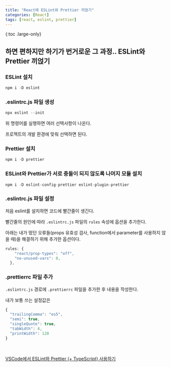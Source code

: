 ```yaml
---
title: "React에 ESLint와 Prettier 끼얹기"
categories: [React]
tags: [react, eslint, prettier]
---
```


{:toc .large-only}

## 하면 편하지만 하기가 번거로운 그 과정.. ESLint와 Prettier 끼얹기

### ESLint 설치

```js
npm i -D eslint
```

### .eslintrc.js 파일 생성

```js
npx eslint --init
```

위 명령어를 실행하면 여러 선택사항이 나온다.

프로젝트의 개발 환경에 맞춰 선택하면 된다.

### Prettier 설치

```js
npm i -D prettier
```

### ESLint와 Prettier가 서로 충돌이 되지 않도록 나머지 모듈 설치

```js
npm i -D eslint-config-prettier eslint-plugin-prettier
```

### .eslintrc.js 파일 설정

처음 eslint를 설치하면 코드에 빨간줄이 생긴다.

빨간줄의 원인에 따라 `.eslintrc.js` 파일의 `rules` 속성에 옵션을 추가한다.

아래는 내가 떴던 오류들(props 유효성 검사, function에서 parameter를 사용하지 않을 때)을 해결하기 위해 추가한 옵션이다.

```js
rules: {
    "react/prop-types": "off",
    "no-unused-vars": 0,
  },
```

### .prettierrc 파일 추가

`.eslintrc.js` 경로에 `.prettierrc` 파일을 추가한 후 내용을 작성한다.

내가 보통 쓰는 설정값은

```js
{
  "trailingComma": "es5",
  "semi": true,
  "singleQuote": true,
  "tabWidth": 4,
  "printWidth": 120
}
```

<br/>

[VSCode에서 ESLint와 Prettier (+ TypeScript) 사용하기](https://velog.io/@das01063/VSCode%EC%97%90%EC%84%9C-ESLint%EC%99%80-Prettier-TypeScript-%EC%82%AC%EC%9A%A9%ED%95%98%EA%B8%B0)
